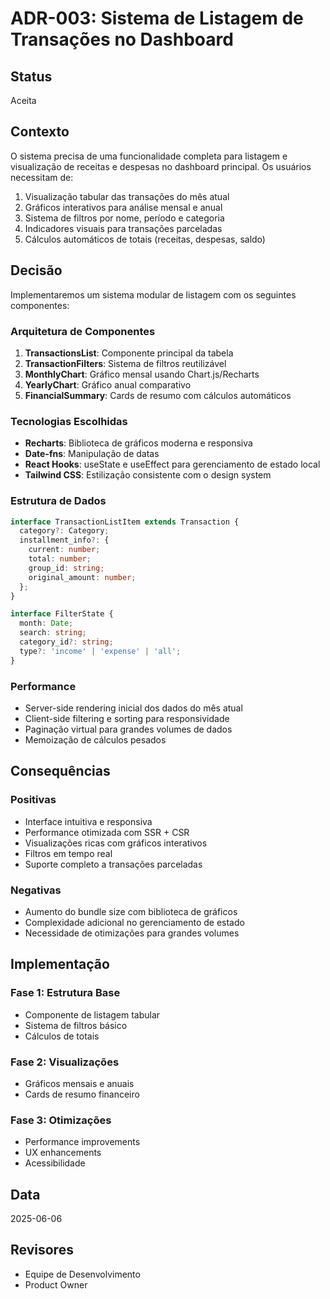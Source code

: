 # ADR-003: Sistema de Listagem de Transações no Dashboard

## Status

Aceita

## Contexto

O sistema precisa de uma funcionalidade completa para listagem e visualização de receitas e despesas no dashboard principal. Os usuários necessitam de:

1. Visualização tabular das transações do mês atual
2. Gráficos interativos para análise mensal e anual
3. Sistema de filtros por nome, período e categoria
4. Indicadores visuais para transações parceladas
5. Cálculos automáticos de totais (receitas, despesas, saldo)

## Decisão

Implementaremos um sistema modular de listagem com os seguintes componentes:

### Arquitetura de Componentes

1. **TransactionsList**: Componente principal da tabela
2. **TransactionFilters**: Sistema de filtros reutilizável
3. **MonthlyChart**: Gráfico mensal usando Chart.js/Recharts
4. **YearlyChart**: Gráfico anual comparativo
5. **FinancialSummary**: Cards de resumo com cálculos automáticos

### Tecnologias Escolhidas

- **Recharts**: Biblioteca de gráficos moderna e responsiva
- **Date-fns**: Manipulação de datas
- **React Hooks**: useState e useEffect para gerenciamento de estado local
- **Tailwind CSS**: Estilização consistente com o design system

### Estrutura de Dados

```typescript
interface TransactionListItem extends Transaction {
  category?: Category;
  installment_info?: {
    current: number;
    total: number;
    group_id: string;
    original_amount: number;
  };
}

interface FilterState {
  month: Date;
  search: string;
  category_id?: string;
  type?: 'income' | 'expense' | 'all';
}
```

### Performance

- Server-side rendering inicial dos dados do mês atual
- Client-side filtering e sorting para responsividade
- Paginação virtual para grandes volumes de dados
- Memoização de cálculos pesados

## Consequências

### Positivas

- Interface intuitiva e responsiva
- Performance otimizada com SSR + CSR
- Visualizações ricas com gráficos interativos
- Filtros em tempo real
- Suporte completo a transações parceladas

### Negativas

- Aumento do bundle size com biblioteca de gráficos
- Complexidade adicional no gerenciamento de estado
- Necessidade de otimizações para grandes volumes

## Implementação

### Fase 1: Estrutura Base

- Componente de listagem tabular
- Sistema de filtros básico
- Cálculos de totais

### Fase 2: Visualizações

- Gráficos mensais e anuais
- Cards de resumo financeiro

### Fase 3: Otimizações

- Performance improvements
- UX enhancements
- Acessibilidade

## Data

2025-06-06

## Revisores

- Equipe de Desenvolvimento
- Product Owner

